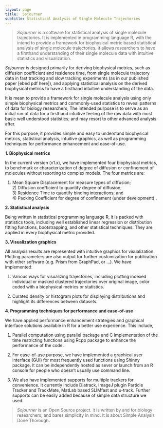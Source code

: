 ```yaml
---
layout: page
title:  Sojourner
subtitle: Statistical Analysis of Single Molecule Trajectories
---
```




> *Sojourner* is a software for statistical analysis of single molecule trajectories. It is implemented in programming language R, with the intend to provide a framework for biophysical metric based statistical analysis of single molecule trajectories. It allows researchers to have a firsthand understanding of their single molecule data with intuitive statistics and visualization.



*Sojourner* is designed primarily for deriving biophysical metrics, such as diffusion coefficient and residence time, from single molecule trajectory data in fast tracking and slow tracking experiments (as in our published paper [ebed pdf here]), and applying statistical analysis on the derived biophysical metrics to have a firsthand intuitive understanding of the data. 

It is mean to provide a framework for single molecule analysis using only simple biophysical metrics and commonly-used statistics to reveal patterns of data for biology researchers; The intended purpose is to serve as an initial run of data for a firsthand intuitive feeling of the raw data with most basic well understood statistics; and may resort to other advanced analysis after. 

For this purpose, it provides simple and easy to understand biophysical metrics, statistical analysis, intuitive graphics, as well as programming techniques for performance enhancement and ease-of-use. 

 

**1. Biophysical metrics**

In the current version (v1.x), we have implemented four biophysical metrics, to benchmark or characterization of degree of diffusion or confinement of molecules without resorting to complex models. The four metrics are: 

1)   Mean Square Displacement for measure types of diffusion; <br/>2)   Diffusion coefficient to quantify degree of diffusion; <br/>3)   Residence Time to quantify binding interactions; and <br/>4)   Packing Coefficient for degree of confinement (under development) .

 

**2. Statistical analysis**

Being written in statistical programming language R, it is packed with statistics tools, including well established linear regression or distribution fitting functions, bootstrapping, and other statistical techniques. They are applied in every biophysical metric provided. 

 

**3. Visualization graphics**

All analysis results are represented with intuitive graphics for visualization. Plotting parameters are also output for further customization for publication with other software (e.g. Prism from GraphPad, or …). We have implemented:

1)   Various ways for visualizing trajectories, including plotting indexed individual or masked clustered trajectories over original image, color coded with a biophysical metrics or statistics.

2)   Curated density or histogram plots for displaying distributions and highlight its differences between datasets. 

 

**4. Programming techniques for performance and ease-of-use**

We have applied performance enhancement strategies and graphical interface solutions available in R for a better use experience. This include, 

1)   Parallel computation using parallel package and C implementation of the time restricting functions using Rcpp package to enhance the performance of the code. 

2)   For ease-of-use purpose, we have implemented a graphical user interface (GUI) for most frequently used functions using Shinny package. It can be independently hosted as sever or launch from an R console for people who doesn’t usually use command line. 

3)   We also have implemented supports for multiple trackers for convenience. It currently include Diatrack, ImageJ plugin Particle Tracker and TrackMate, MatLab based SLIMfast and u-track.  Further supports can be easily added because of simple data structure we used. 

 

> *Sojourner* is an Open Source project. It is written by and for biology researchers, and bares simplicity in mind. It is about Simple Analysis Done Thorough. 








